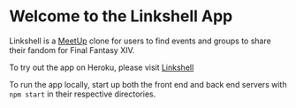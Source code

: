 # Welcome to the Linkshell App

Linkshell is a [MeetUp](http://meetup.com) clone for users to find events and groups to share their fandom for Final Fantasy XIV.

To try out the app on Heroku, please visit [Linkshell](https://linkshell.herokuapp.com/)

To run the app locally, start up both the front end and back end servers with `npm start` in their respective directories.